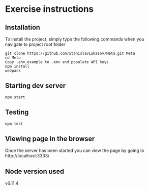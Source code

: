 # Exercise instructions

## Installation
To install the project, simply type the following commands when you navigate to project root folder

```
git clone https://github.com/StanislavLukasov/Meta.git Meta
cd Meta
Copy .env.example to .env and populate API keys
npm install
webpack
```

## Starting dev server

```
npm start
```

## Testing

```
npm test
```

## Viewing page in the browser
Once the server has been started you can view the page by going to http://localhost:3333/

## Node version used
v6.11.4